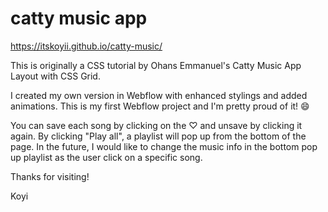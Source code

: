 # catty music app

https://itskoyii.github.io/catty-music/

This is originally a CSS tutorial by Ohans Emmanuel's Catty Music App Layout with CSS Grid. 

I created my own version in Webflow with enhanced stylings and added animations. This is my first Webflow project and I'm pretty proud of it! 😄

You can save each song by clicking on the ♡ and unsave by clicking it again. By clicking "Play all", a playlist will pop up from the bottom of the page. In the future, I would like to change the music info in the bottom pop up playlist as the user click on a specific song.


Thanks for visiting!

Koyi

